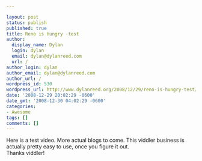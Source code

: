 ```yaml
---

layout: post
status: publish
published: true
title: Reno is Hungry -test
author:
  display_name: Dylan
  login: dylan
  email: dylan@dylanreed.com
  url: /
author_login: dylan
author_email: dylan@dylanreed.com
author_url: /
wordpress_id: 530
wordpress_url: http://www.dylanreed.org/2008/12/29/reno-is-hungry-test/
date: '2008-12-29 20:02:29 -0600'
date_gmt: '2008-12-30 04:02:29 -0600'
categories:
- Awesome
tags: []
comments: []
---
```


  
Here is a test video. More actual blogs to come. This viddler business is actually pretty easy to use, once you figure it out.  
Thanks viddler!
